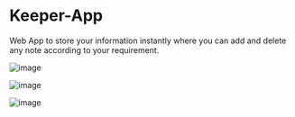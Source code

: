 # Keeper-App

Web App to store your information instantly where you can add and delete any note according to your requirement.

![image](https://user-images.githubusercontent.com/81482801/153855899-32037a48-101d-4db5-93a5-a4035ba1d21f.png)

![image](https://user-images.githubusercontent.com/81482801/153855770-cc87218e-580a-40ce-8ea4-eea382d0199f.png)

![image](https://user-images.githubusercontent.com/81482801/153855853-97b540d7-4496-4823-91dd-acbaed1baaf5.png)
